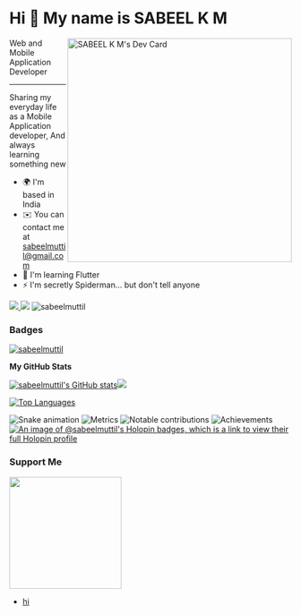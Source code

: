 
Hi 👋 My name is SABEEL K M
===========================
<a href="https://app.daily.dev/sabeelmuttil" target="_blank">
  <img src="https://api.daily.dev/devcards/5b6254c3f65c4494969b976ae01bb1a2.png?r=u84" width="400" align="right" alt="SABEEL K M's Dev Card"/></a>
</div>
Web and Mobile Application Developer

------------------------------------

Sharing my everyday life as a Mobile Application developer, And always learning something new

* 🌍  I'm based in India
* ✉️  You can contact me at [sabeelmuttil@gmail.com](mailto:sabeelmuttil@gmail.com)
* 🧠  I'm learning Flutter
* ⚡  I'm secretly Spiderman... but don't tell anyone

<a href="https://www.twitter.com/sabeel_km" target="_blank" rel="noreferrer">
<img
src="https://img.shields.io/twitter/follow/sabeel_km?logo=twitter&style=for-the-badge&color=c9cacc&labelColor=1A2B34"
/>
</a>
<a href="https://www.github.com/sabeelmuttil" target="_blank" rel="noreferrer"><img
src="https://img.shields.io/github/followers/sabeelmuttil?logo=github&style=for-the-badge&color=c9cacc&labelColor=1A2B34" /></a>
<img src="https://komarev.com/ghpvc/?username=sabeelmuttil&label=Profile+views&color=000000&style=for-the-badge" alt="sabeelmuttil" />




### Badges

<a href="https://github.com/ryo-ma/github-profile-trophy"><img src="https://github-profile-trophy.vercel.app/?username=sabeelmuttil" alt="sabeelmuttil" /></a> 

<b>My GitHub Stats</b>

<a href="http://www.github.com/sabeelmuttil"><img src="https://github-readme-stats-sigma-five.vercel.app/api?username=sabeelmuttil&show_icons=true&hide=&count_private=true&title_color=4AB197&text_color=ffffff&icon_color=4AB197&bg_color=1A2B34&hide_border=true&show_icons=true" alt="sabeelmuttil's GitHub stats" /></a><a href="http://www.github.com/sabeelmuttil"><img src="https://github-readme-streak-stats.herokuapp.com/?user=sabeelmuttil&stroke=ffffff&background=1A2B34&ring=4AB197&fire=4AB197&currStreakNum=ffffff&currStreakLabel=c9cacc&sideNums=4AB197&sideLabels=ffffff&dates=ffffff&hide_border=true" /></a>

<a href="https://github.com/sabeelmuttil" align="left"><img src="https://github-readme-stats-sigma-five.vercel.app/api/top-langs/?username=sabeelmuttil&langs_count=10&title_color=4AB197&text_color=ffffff&icon_color=4AB197&bg_color=1A2B34&hide_border=true&locale=en&custom_title=Top%20%Languages" alt="Top Languages" /></a>

![Snake animation](https://github.com/thepiyushmalhotra/thepiyushmalhotra/blob/output/github-contribution-grid-snake.svg)
![Metrics](https://raw.githubusercontent.com/sabeelmuttil/sabeelmuttil/github-metrics/github-metrics.svg)
![Notable contributions](https://raw.githubusercontent.com/sabeelmuttil/sabeelmuttil/github-metrics/notable.svg)
![Achievements](https://raw.githubusercontent.com/sabeelmuttil/sabeelmuttil/github-metrics/achievements.svg)
[![An image of @sabeelmuttil's Holopin badges, which is a link to view their full Holopin profile](https://holopin.me/sabeelmuttil)](https://holopin.io/@sabeelmuttil)



### Support Me

<a href="https://www.buymeacoffee.com/sabeelmuttil"><img src="https://cdn.buymeacoffee.com/buttons/v2/default-yellow.png" width="200" /></a>


<!-- BLOG-POST-LIST:START -->
- [hi](https://dev.to/sabeelmuttil/hi-4ek6)
<!-- BLOG-POST-LIST:END -->
